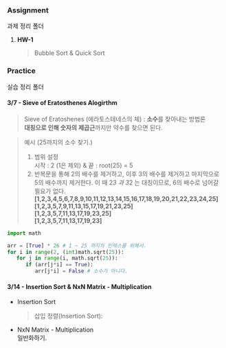 ### <strong>Assignment</strong>

과제 정리 폴더

1. **HW-1**
   > Bubble Sort & Quick Sort

### <strong>Practice</strong>

실습 정리 폴더

#### <Strong> 3/7 - Sieve of Eratosthenes Alogirthm </Strong>

> Sieve of Eratoshenes (에라토스테네스의 체) : **소수**를 찾아내는 방법론  
> **대칭으로 인해 숫자의 제곱근**까지만 약수를 찾으면 된다.

> 예시 (25까지의 소수 찾기.)
>
> 1. 범위 설정  
>    시작 : 2 (1은 제외) & 끝 : root(25) = 5
> 2. 반복문을 통해 2의 배수를 제거하고, 이후 3의 배수를 제거하고 마지막으로 5의 배수까지 제거한다. 이 때 2*3 과 3*2 는 대칭이므로, 6의 배수로 넘어갈 필요가 없다.  
>    **[1,2,3,4,5,6,7,8,9,10,11,12,13,14,15,16,17,18,19,20,21,22,23,24,25]**  
>    **[1,2,3,5,7,9,11,13,15,17,19,21,23,25]**  
>    **[1,2,3,5,7,11,13,17,19,23,25]**  
>    **[1,2,3,5,7,11,13,17,19,23]**

```python
import math

arr = [True] * 26 # 1 ~ 25 까지의 인덱스를 위해서.
for i in range(2, (int)math.sqrt(25)):
   for j in range(i, math.sqrt(25)):
      if (arr[j*i] == True):
         arr[j*i] = False # 소수가 아니다.
```

#### <Strong> 3/14 - Insertion Sort & NxN Matrix - Multiplication </Strong>

- Insertion Sort
  > 삽입 정렬(Insertion Sort):
- NxN Matrix - Multiplication <br>
  일반화하기.
